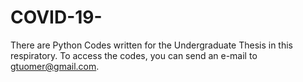 # COVID-19-
There are Python Codes written for the Undergraduate Thesis in this respiratory. To access the codes, you can send an e-mail to gtuomer@gmail.com.
